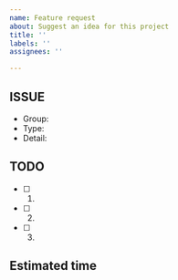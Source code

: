 ```yaml
---
name: Feature request
about: Suggest an idea for this project
title: ''
labels: ''
assignees: ''

---
```


## ISSUE
* Group:
* Type:
* Detail:

## TODO
- [ ] 1.
- [ ] 2.
- [ ] 3.

## Estimated time
